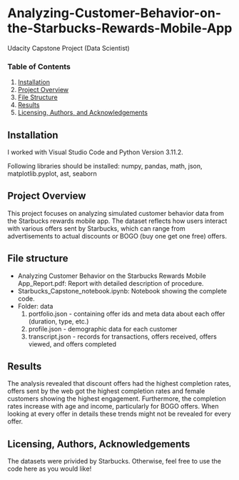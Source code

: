 # Analyzing-Customer-Behavior-on-the-Starbucks-Rewards-Mobile-App
Udacity Capstone Project (Data Scientist)

### Table of Contents

1. [Installation](#installation)
2. [Project Overview](#overview)
3. [File Structure](#files)
4. [Results](#results)
5. [Licensing, Authors, and Acknowledgements](#licensing)

## Installation <a name="installation"></a>

I worked with Visual Studio Code and Python Version 3.11.2. 

Following libraries should be installed: numpy, pandas, math, json, matplotlib.pyplot, ast, seaborn

## Project Overview<a name="overview"></a>

This project focuses on analyzing simulated customer behavior data from the Starbucks rewards mobile app. The dataset reflects how users interact with various offers sent by Starbucks, which can range from advertisements to actual discounts or BOGO (buy one get one free) offers. 

## File structure<a name="files"></a>

- Analyzing Customer Behavior on the Starbucks Rewards Mobile App_Report.pdf: Report with detailed description of procedure.
- Starbucks_Capstone_notebook.ipynb: Notebook showing the complete code.
- Folder: data
  1.	portfolio.json - containing offer ids and meta data about each offer (duration, type, etc.)
  2.	profile.json - demographic data for each customer
  3.	transcript.json - records for transactions, offers received, offers viewed, and offers completed

## Results<a name="results"></a>

The analysis revealed that discount offers had the highest completion rates, offers sent by the web got the highest completion rates and female customers showing the highest engagement. Furthermore, the completion rates increase with age and income, particularly for BOGO offers. When looking at every offer in details these trends might not be revealed for every offer.

## Licensing, Authors, Acknowledgements<a name="licensing"></a>

The datasets were privided by Starbucks. Otherwise, feel free to use the code here as you would like! 

